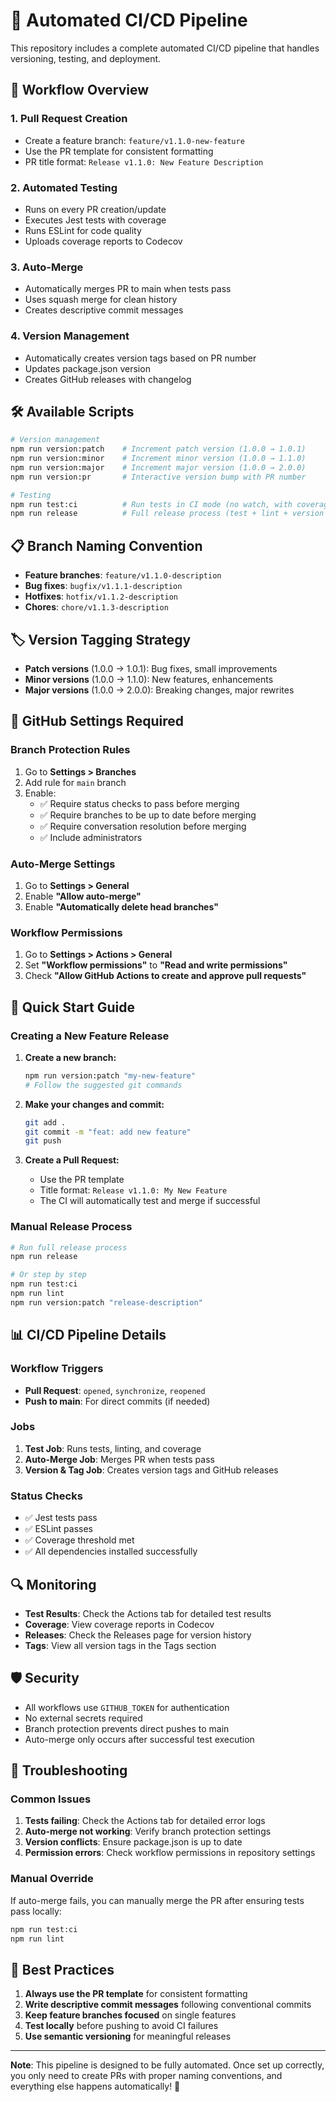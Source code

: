 # 🚀 Automated CI/CD Pipeline

This repository includes a complete automated CI/CD pipeline that handles versioning, testing, and deployment.

## 🔄 Workflow Overview

### 1. **Pull Request Creation**
- Create a feature branch: `feature/v1.1.0-new-feature`
- Use the PR template for consistent formatting
- PR title format: `Release v1.1.0: New Feature Description`

### 2. **Automated Testing**
- Runs on every PR creation/update
- Executes Jest tests with coverage
- Runs ESLint for code quality
- Uploads coverage reports to Codecov

### 3. **Auto-Merge**
- Automatically merges PR to main when tests pass
- Uses squash merge for clean history
- Creates descriptive commit messages

### 4. **Version Management**
- Automatically creates version tags based on PR number
- Updates package.json version
- Creates GitHub releases with changelog

## 🛠️ Available Scripts

```bash
# Version management
npm run version:patch    # Increment patch version (1.0.0 → 1.0.1)
npm run version:minor    # Increment minor version (1.0.0 → 1.1.0)
npm run version:major    # Increment major version (1.0.0 → 2.0.0)
npm run version:pr       # Interactive version bump with PR number

# Testing
npm run test:ci          # Run tests in CI mode (no watch, with coverage)
npm run release          # Full release process (test + lint + version bump)
```

## 📋 Branch Naming Convention

- **Feature branches**: `feature/v1.1.0-description`
- **Bug fixes**: `bugfix/v1.1.1-description`
- **Hotfixes**: `hotfix/v1.1.2-description`
- **Chores**: `chore/v1.1.3-description`

## 🏷️ Version Tagging Strategy

- **Patch versions** (1.0.0 → 1.0.1): Bug fixes, small improvements
- **Minor versions** (1.0.0 → 1.1.0): New features, enhancements
- **Major versions** (1.0.0 → 2.0.0): Breaking changes, major rewrites

## 🔧 GitHub Settings Required

### Branch Protection Rules
1. Go to **Settings > Branches**
2. Add rule for `main` branch
3. Enable:
   - ✅ Require status checks to pass before merging
   - ✅ Require branches to be up to date before merging
   - ✅ Require conversation resolution before merging
   - ✅ Include administrators

### Auto-Merge Settings
1. Go to **Settings > General**
2. Enable **"Allow auto-merge"**
3. Enable **"Automatically delete head branches"**

### Workflow Permissions
1. Go to **Settings > Actions > General**
2. Set **"Workflow permissions"** to **"Read and write permissions"**
3. Check **"Allow GitHub Actions to create and approve pull requests"**

## 🚀 Quick Start Guide

### Creating a New Feature Release

1. **Create a new branch:**
   ```bash
   npm run version:patch "my-new-feature"
   # Follow the suggested git commands
   ```

2. **Make your changes and commit:**
   ```bash
   git add .
   git commit -m "feat: add new feature"
   git push
   ```

3. **Create a Pull Request:**
   - Use the PR template
   - Title format: `Release v1.1.0: My New Feature`
   - The CI will automatically test and merge if successful

### Manual Release Process

```bash
# Run full release process
npm run release

# Or step by step
npm run test:ci
npm run lint
npm run version:patch "release-description"
```

## 📊 CI/CD Pipeline Details

### Workflow Triggers
- **Pull Request**: `opened`, `synchronize`, `reopened`
- **Push to main**: For direct commits (if needed)

### Jobs
1. **Test Job**: Runs tests, linting, and coverage
2. **Auto-Merge Job**: Merges PR when tests pass
3. **Version & Tag Job**: Creates version tags and GitHub releases

### Status Checks
- ✅ Jest tests pass
- ✅ ESLint passes
- ✅ Coverage threshold met
- ✅ All dependencies installed successfully

## 🔍 Monitoring

- **Test Results**: Check the Actions tab for detailed test results
- **Coverage**: View coverage reports in Codecov
- **Releases**: Check the Releases page for version history
- **Tags**: View all version tags in the Tags section

## 🛡️ Security

- All workflows use `GITHUB_TOKEN` for authentication
- No external secrets required
- Branch protection prevents direct pushes to main
- Auto-merge only occurs after successful test execution

## 📝 Troubleshooting

### Common Issues

1. **Tests failing**: Check the Actions tab for detailed error logs
2. **Auto-merge not working**: Verify branch protection settings
3. **Version conflicts**: Ensure package.json is up to date
4. **Permission errors**: Check workflow permissions in repository settings

### Manual Override

If auto-merge fails, you can manually merge the PR after ensuring tests pass locally:

```bash
npm run test:ci
npm run lint
```

## 🎯 Best Practices

1. **Always use the PR template** for consistent formatting
2. **Write descriptive commit messages** following conventional commits
3. **Keep feature branches focused** on single features
4. **Test locally** before pushing to avoid CI failures
5. **Use semantic versioning** for meaningful releases

---

**Note**: This pipeline is designed to be fully automated. Once set up correctly, you only need to create PRs with proper naming conventions, and everything else happens automatically! 🚀
